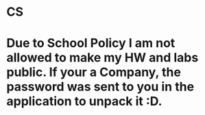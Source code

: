 # CS
# Due to School Policy I am not allowed to make my HW and labs public. If your a Company, the password was sent to you in the application to unpack it :D.
